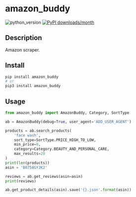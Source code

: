 # amazon_buddy

![python_version](https://img.shields.io/static/v1?label=Python&message=3.5%20|%203.6%20|%203.7&color=blue) [![PyPI downloads/month](https://img.shields.io/pypi/dm/amazon_buddy?logo=pypi&logoColor=white)](https://pypi.python.org/pypi/amazon_buddy)

## Description

Amazon scraper.

## Install

~~~~bash
pip install amazon_buddy
# or
pip3 install amazon_buddy
~~~~

## Usage

~~~~python
from amazon_buddy import AmazonBuddy, Category, SortType

ab = AmazonBuddy(debug=True, user_agent='ADD_USER_AGENT')

products = ab.search_products(
    'face wash',
    sort_type=SortType.PRICE_HIGH_TO_LOW,
    min_price=0,
    category=Category.BEAUTY_AND_PERSONAL_CARE,
    max_results=20
)
print(len(products))
asin = 'B0758GYJK2'

reviews = ab.get_reviews(asin=asin)
print(reviews)

ab.get_product_details(asin).save('{}.json'.format(asin))
~~~~